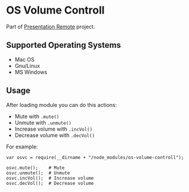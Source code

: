 # OS Volume Controll
Part of [Presentation Remote](https://github.com/amiraslanaslani/presentation-remote) project.

## Supported Operating Systems
- Mac OS
- Gnu/Linux
- MS Windows

## Usage
After loading module you can do this actions:
- Mute with `.mute()`
- Unmute with `.unmute()`
- Increase volume with `.incVol()`
- Decrease volume with `.decVol()`

For example:
```
var osvc = require(__dirname + "/node_modules/os-volume-controll");

osvc.mute();    # Mute
osvc.unmute();  # Unmute
osvc.incVol();  # Increase volume
osvc.decVol();  # Decrease volume
```
